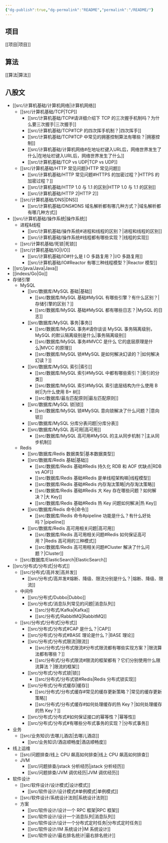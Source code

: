 ```yaml
---
{"dg-publish":true,"dg-permalink":"README","permalink":"/README/"}
---
```



## 项目

[[项目\|项目]]

## 算法

[[算法\|算法]]

## 八股文

- [[src/计算机基础/计算机网络\|计算机网络]]
	- [[src/计算机基础/TCP\|TCP]]
		- [[src/计算机基础/TCP#请详细介绍下 TCP 的三次握手机制吗？为什么要三次握手\|三次握手]]
		- [[src/计算机基础/TCP#TCP 的四次挥手机制？\|四次挥手]]
		- [[src/计算机基础/TCP#TCP 中常见的拥塞控制算法有哪些？\|拥塞控制]]
		- [[src/计算机基础/计算机网络#在地址栏键入URL后，网络世界发生了什么\|在地址栏键入URL后，网络世界发生了什么]]
		- [[src/计算机基础/TCP vs UDP\|TCP vs UDP]]
	- [[src/计算机基础/HTTP 常见问题\|HTTP 常见问题]]
		- [[src/计算机基础/HTTP 常见问题#HTTPS 的加密过程？\|HTTPS 的加密过程？]]
		- [[src/计算机基础/HTTP 1.0 与 1.1 的区别\|HTTP 1.0 与 1.1 的区别]]
		- [[src/计算机基础/HTTP 2\|HTTP 2]]
	- [[src/计算机基础/DNS\|DNS]]
		- [[src/计算机基础/DNS#DNS 域名解析都有哪几种方式？\|域名解析都有哪几种方式]]
- [[src/计算机基础/操作系统\|操作系统]]
	- 进程&线程
		- [[src/计算机基础/操作系统#进程和线程的区别？\|进程和线程的区别]]
		- [[src/计算机基础/操作系统#线程都有哪些实现？\|线程的实现]]
	- [[src/计算机基础/死锁\|死锁]]
	- [[src/计算机基础/IO\|I/O]]
		- [[src/计算机基础/IO#什么是 I O 多路复用？\|I/O 多路复用]]
		- [[src/计算机基础/IO#Reactor 有哪三种线程模型？\|Reactor 模型]]
- [[src/java/Java\|Java]]
- [[indexs/Go\|Go]]
- 存储引擎
	- MySQL
		- [[src/数据库/MySQL 基础\|基础]]
			- [[src/数据库/MySQL 基础#MySQL 有哪些引擎？有什么区别？\|存储引擎的区别？]]
			- [[src/数据库/MySQL 基础#MySQL 都有哪些日志？\|MySQL 的日志]]
		- [[src/数据库/MySQL 事务\|事务]]
			- [[src/数据库/MySQL 事务#请你谈谈 MySQL 事务隔离级别，MySQL 的默认隔离级别是什么\|事务隔离级别]]
			- [[src/数据库/MySQL 事务#MVCC 是什么 它的底层原理是什么\|MVCC 的原理]]
			- [[src/数据库/MySQL 锁#MySQL 是如何解决幻读的？\|如何解决幻读？]]
		- [[src/数据库/MySQL 索引\|索引]]
			- [[src/数据库/MySQL 索引#MySQL 中都有哪些索引？\|索引的分类]]
			- [[src/数据库/MySQL 索引#MySQL 索引底层结构为什么使用 B 树]\|为什么使用 B+ 树]]
			- [[src/数据库/最左匹配原则\|最左匹配原则]]
		- [[src/数据库/MySQL 锁\|锁]]
			- [[src/数据库/MySQL 锁#MySQL 意向锁解决了什么问题？\|意向锁]]
		- [[src/数据库/MySQL 分库分表问题\|分库分表]]
		- [[src/数据库/MySQL 高可用\|高可用]]
			- [[src/数据库/MySQL 高可用#MySQL 的主从同步机制？\|主从同步机制]]
	- Redis
		- [[src/数据库/Redis 数据类型\|基本数据类型]]
		- [[src/数据库/Redis 基础\|基础]]
			- [[src/数据库/Redis 基础#Redis 持久化 RDB 和 AOF 优缺点\|RDB vs AOF]]
			- [[src/数据库/Redis 基础#Redis 是单线程架构嘛\|线程模型]]
			- [[src/数据库/Redis 基础#Redis 内存淘汰策略\|内存淘汰策略]]
			- [[src/数据库/Redis 基础#Redis 大 Key 存在哪些问题？如何解决？\|大 Key]]
			- [[src/数据库/Redis 基础#Redis 热 Key 问题如何解决\|热 Key]]
		- [[src/数据库/Redis 命令\|命令]]
			- [[src/数据库/Redis 命令#pipeline 功能是什么？有什么好处吗？\|pipeline]]
		- [[src/数据库/Redis 高可用相关问题\|高可用]]
			- [[src/数据库/Redis 高可用相关问题#Redis 如何保证高可用？\|Redis 高可用的三种模式]]
			- [[src/数据库/Redis 高可用相关问题#Cluster 解决了什么问题？\|Cluster]]
	- [[src/数据库/ElasticSearch\|ElasticSearch]]
- [[src/分布式/分布式\|分布式]]
	- [[src/分布式/高并发\|高并发]]
		- [[src/分布式/高并发#熔断、降级、限流分别是什么？\|熔断、降级、限流]]
	- 中间件
		- [[src/分布式/Dubbo\|Dubbo]]
		- [[src/分布式/消息队列常见的问题\|消息队列]]
			- [[src/分布式/Kafka\|Kafka]]
			- [[src/分布式/RabbitMQ\|RabbitMQ]]
	- [[src/分布式/分布式\|分布式]]
		- [[src/分布式/分布式#CAP 是什么？\|CAP]]
		- [[src/分布式/分布式#BASE 理论是什么？\|BASE 理论]]
		- [[src/分布式/分布式限流\|限流]]
			- [[src/分布式/分布式限流#分布式限流都有哪些实现方案？\|限流算法都有哪些？]]
			- [[src/分布式/分布式限流#限流的框架都有？它们分别使用什么限流算法？\|限流的框架]]
		- [[src/分布式/分布式锁\|锁]]
			- [[src/分布式/分布式锁#Redis\|Redis 分布式锁实现]]
		- [[src/分布式/分布式缓存\|缓存]]
			- [[src/分布式/分布式缓存#常见的缓存更新策略？\|常见的缓存更新策略]]
			- [[src/分布式/分布式缓存#如何处理缓存的热 Key？\|如何处理缓存的热 Key？]]
		- [[src/分布式/分布式#如何保证接口的幂等性？\|幂等性]]
		- [[src/分布式/分布式#有哪些分布式事务的实现？\|分布式事务]]
- 业务
	- [[src/业务知识/去哪儿酒店\|去哪儿酒店]]
		- [[src/业务知识/酒店顺畅度\|酒店顺畅度]]
- 线上运维
	- [[src/问题排查/线上 CPU 飙高如何排查\|线上 CPU 飙高如何排查]]
	- JVM
		- [[src/问题排查/jstack 分析经历\|jstack 分析经历]]
		- [[src/问题排查/JVM 调优经历\|JVM 调优经历]]
- 软件设计
	- [[src/软件设计/设计模式\|设计模式]]
		- [[src/软件设计/设计模式#单例模式\|单例模式]]
	- [[src/软件设计/系统设计法则\|系统设计法则]]
	- 方案
		- [[src/软件设计/设计一个 RPC 框架\|RPC 框架]]
		- [[src/软件设计/设计一个消息队列\|消息队列]]
		- [[src/软件设计/设计一个分布式定时任务\|分布式定时任务]]
		- [[src/软件设计/IM 系统设计\|IM 系统设计]]
		- [[src/软件设计/最右排名统计\|最右排名统计]]